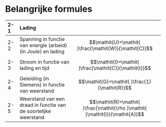 # Belangrijke formules

| 2-1 | Lading |  |  |
| :--- | :--- | :--- | :--- |
| 2-2 | Spanning in functie van energie \(arbeid\) \(in Joule\) en lading | $$\mathit{U}=\mathit{ }\frac{\mathit{W}}{\mathit{C}}$$ |  |
| 2-3 | Stroom in functie van lading en tijd | $$\mathit{I}=\mathit{ }\frac{\mathit{C}}{\mathit{t}}$$ |  |
| 2-4 | Geleiding \(in Siemens\) in functie van weerstand | $$\mathit{G}=\mathit{ }\frac{1}{\mathit{R}}$$ |  |
| 2-5 | Weerstand van een draad in functie van de soortelijke weerstand | $$\mathit{R}=\mathit{ }\frac{\mathit{\rho }\mathit{ }\mathit{l}}{\mathit{A}}$$ |  |


